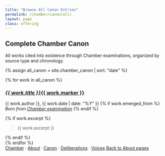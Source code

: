 ```yaml
---
title: "Browse All Canon Entries"
permalink: /chamber/canon/all/
layout: page
class: offering
---
```


## Complete Chamber Canon

<p class="drop-cap">All works cited into existence through Chamber examinations, organized by source type and chronology.</p>

<div class="ornament philosophical"></div>

{% assign all_canon = site.chamber_canon | sort: "date" %}

{% for work in all_canon %}
<div class="canon-entry">
  <h3><a href="{{ work.url }}"><em>{{ work.title }}</em>{{ work.marker }}</a></h3>
  <p class="canon-meta">
    <span class="small-caps">{{ work.author }}</span>, {{ work.date | date: "%Y" }}
    {% if work.emerged_from %}
    <br><em>Born from <a href="{{ work.emerged_from }}">Chamber examination</a></em>
    {% endif %}
  </p>
  {% if work.excerpt %}
  <blockquote class="canon-excerpt">{{ work.excerpt }}</blockquote>
  {% endif %}
</div>
{% endfor %}

<div class="ornament personal"></div>

<nav class="chamber-enfilade">
  <a href="/chamber/">Chamber</a>
  <span class="separator">·</span>
  <a href="/chamber/about/">About</a>
  <span class="separator">·</span>
  <a href="/chamber/canon/">Canon</a>
  <span class="separator">·</span>
  <a href="/chamber/deliberations/">Deliberations</a>
  <span class="separator">·</span>
  <a href="/chamber/voices/">Voices</a>
  <a href="/colophon/" class="back-to-about">Back to About pages</a>
</nav>